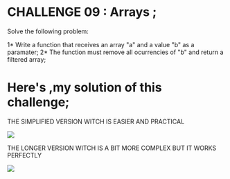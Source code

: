 # CHALLENGE 09 : Arrays ;

Solve the following problem:

1* Write a function that receives an array "a" and a value "b" as a paramater;
2* The function must remove all ocurrencies of "b" and return a filtered array;





# Here's ,my solution of this challenge;



THE SIMPLIFIED VERSION WITCH IS EASIER AND PRACTICAL


<a target="_blank"><img src="blob:https://collect.wetransfer.com/9e479041-edc5-442b-ad6c-a19e1952d358" target="_blank"></a>



THE LONGER VERSION WITCH IS A BIT MORE COMPLEX BUT IT WORKS PERFECTLY


<a target="_blank"><img src="blob:https://collect.wetransfer.com/bc4a25b2-0175-446c-98d1-5df5e07585e9" target="_blank"></a>

